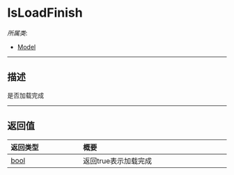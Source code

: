 # IsLoadFinish

*所属类*:
* [Model](/Api/Classes/Role/Model.md)
------------------------------------------------------------------------------------------
## 描述

是否加载完成


------------------------------------------------------------------------------------------
## 返回值

|<div style="width:150px">返回类型</div>|<div style="width:520px">概要</div>|
|:---|:---|
|[bool](/Api/DataType/Bool.md)|返回true表示加载完成|
